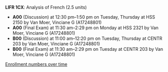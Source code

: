 **LIFR 1CX**: Analysis of French (2.5 units)

- **A00** (Discussion) at 12:30 pm–1:50 pm on Tuesday, Thursday at HSS 2150 by Van Moer, Vinciane G (A17248801)
- **A00** (Final Exam) at 11:30 am–2:29 pm on Monday at HSS 2321 by Van Moer, Vinciane G (A17248801)
- **B00** (Discussion) at 11:00 am–12:20 pm on Tuesday, Thursday at CENTR 203 by Van Moer, Vinciane G (A17248801)
- **B00** (Final Exam) at 11:30 am–2:29 pm on Tuesday at CENTR 203 by Van Moer, Vinciane G (A17248801)

[Enrollment numbers over time](./LIFR1CX.tsv)

